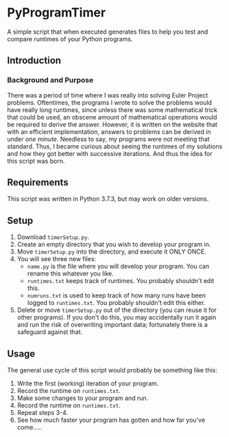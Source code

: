 # PyProgramTimer
A simple script that when executed generates files to help you test and compare runtimes of your Python programs.

## Introduction
### Background and Purpose
There was a period of time where I was really into solving Euler Project problems. Oftentimes, the programs I wrote to solve the problems would have really long runtimes, since unless there was some mathematical trick that could be used, an obscene amount of mathematical operations would be required to derive the answer. However, it is written on the website that with an efficient implementation, answers to problems can be derived in under *one minute*. Needless to say, my programs were not meeting that standard. Thus, I became curious about seeing the runtimes of my solutions and how they got better with successive iterations. And thus the idea for this script was born.

## Requirements
This script was written in Python 3.7.3, but may work on older versions.

## Setup

1. Download `timerSetup.py`. 
2. Create an empty directory that you wish to develop your program in. 
3. Move `timerSetup.py` into the directory, and execute it ONLY ONCE.
4. You will see three new files:
    *  `name.py` is the file where you will develop your program. You can rename this whatever you like.
    *  `runtimes.txt` keeps track of runtimes. You probably shouldn't edit this.
    *  `numruns.txt` is used to keep track of how many runs have been logged to `runtimes.txt`. You probably shouldn't edit this either.
4. Delete or move `timerSetup.py` out of the directory (you can reuse it for other programs). If you don't do this, you may accidentally run it again and run the risk of overwriting important data; fortunately there is a safeguard against that. 


## Usage
The general use cycle of this script would probably be something like this:
1. Write the first (working) iteration of your program.
2. Record the runtime on `runtimes.txt`.
3. Make some changes to your program and run.
4. Record the runtime on `runtimes.txt`.
5. Repeat steps 3-4.
6. See how much faster your program has gotten and how far you've come.....